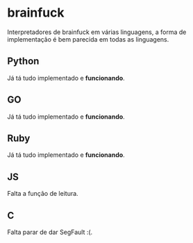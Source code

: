 # brainfuck
Interpretadores de brainfuck em várias linguagens, a forma de implementação é bem parecida em todas as linguagens.

## Python
Já tá tudo implementado e **funcionando**.

## GO
Já tá tudo implementado e **funcionando**.

## Ruby
Já tá tudo implementado e **funcionando**.

## JS
Falta a função de leitura.

## C
Falta parar de dar SegFault :(.